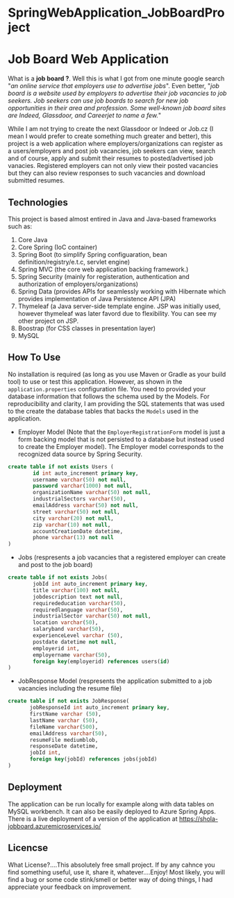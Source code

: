 # SpringWebApplication_JobBoardProject
# Job Board Web Application
What is a **job board ?**. Well this is what I got from one minute google search "_an online service that employers use to advertise jobs_". Even better, "_job board is a website used 
by employers to advertise their job vacancies to job seekers. Job seekers can use job boards to search for new job opportunities in their area and profession. 
Some well-known job board sites are Indeed, Glassdoor, and Careerjet to name a few._"

While I am not trying to create the next Glassdoor or Indeed or Job.cz (I mean I would
prefer to create something much greater and better), this project is a web application where employers/organizations can register as a users/employers and post job vacancies, job seekers can view, search and of course, apply and submit their resumes to posted/advertised job vanacies. Registered employers can not only view their posted vacancies but they can also review responses to such vacancies and download submitted resumes.


## Technologies

This project is based almost entired in Java and Java-based frameworks such as:
1. Core Java
2. Core Spring (IoC container)
3. Spring Boot (to simplify Spring configuaration, bean definition/registry/e.t.c, servlet engine)
4. Spring MVC (the core web application backing framework.)
5. Spring Security (mainly for registeration, authentication and authorization of employers/organizations)
6. Spring Data (provides APIs for seamlessly working with Hibernate which provides implementation of Java Persistence API (JPA)
7. Thymeleaf (a Java server-side template engine. JSP was initially used, however thymeleaf was later favord due to flexibility. You can see my other project on JSP.
8. Boostrap (for CSS classes in presentation layer)
9. MySQL 

## How To Use

No installation is required (as long as you use Maven or Gradle as your build tool) to use or test this application. However, as shown in the `application.properties` configuration file. You need to provided your database information that follows the schema used by the Models. For reproducibility and clarity, I am providing the SQL statements that was used to the create the database tables that backs the  `Models` used in the application. 
- Employer Model (Note that the `EmployerRegistrationForm` model is just a form backing model that is not persisted to a database but instead used to create the Employer model). The Employer model corresponds to the recognized data source by Spring Security. 
```SQL
create table if not exists Users (
        id int auto_increment primary key,
        username varchar(50) not null,
        password varchar(1000) not null,
        organizationName varchar(50) not null,
        industrialSectors varchar(50),
        emailAddress varchar(50) not null,
        street varchar(50) not null,
        city varchar(20) not null,
        zip varchar(10) not null,
        accountCreationDate datetime,
        phone varchar(13) not null
)
```

- Jobs (respresents a job vacancies that a registered employer can create and post to the job board)
```SQL
create table if not exists Jobs(
        jobId int auto_increment primary key,
        title varchar(100) not null,
        jobdescription text not null,
        requirededucation varchar(50),
        requiredlanguage varchar(50),
        industrialSector varchar(50) not null,
        location varchar(50),
        salaryband varchar(50),
        experienceLevel varchar (50),
        postdate datetime not null,
        employerid int,
        employername varchar(50),
        foreign key(employerid) references users(id)
)
```

- JobResponse Model (respresents the application submitted to a job vacancies including the resume file)
```SQL
create table if not exists JobResponse(
       jobResponseId int auto_increment primary key,
       firstName varchar (50),
       lastName varchar (50),
       fileName varchar(500),
       emailAddress varchar(50),
       resumeFile mediumblob,
       responseDate datetime,
       jobId int,
       foreign key(jobId) references jobs(jobId) 
)
```

## Deployment

The application can be run locally for example along with data tables on MySQL workbench. It can also be easily deployed to Azure Spring Apps. There is a live deployment of a version of the application at https://shola-jobboard.azuremicroservices.io/

## Licencse

What License?....This absolutely free small project. If by any cahnce you find something useful, use it, share it, whatever....Enjoy! Most likely, you will find a bug or some code stink/smell or better way of doing things, I had appreciate your feedback on improvement.








